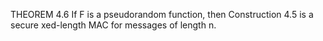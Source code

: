 THEOREM 4.6 If F is a pseudorandom function, then Construction 4.5
 is a secure xed-length MAC for messages of length n.

 